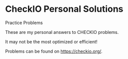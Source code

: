 # CheckIO Personal Solutions

Practice Problems

These are my personal answers to CHECKIO problems. 

It may not be the most optimized or efficient!

Problems can be found on https://checkio.org/. 
